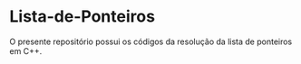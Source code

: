 # Lista-de-Ponteiros
O presente repositório possui os códigos da resolução da lista de ponteiros em C++.
